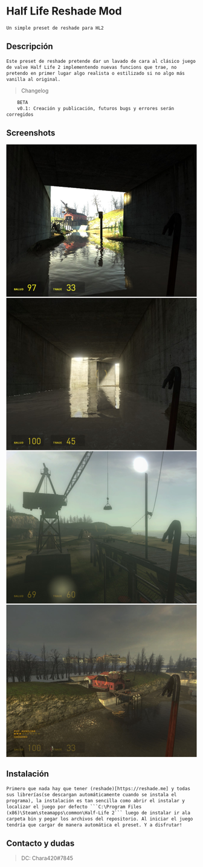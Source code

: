 # Half Life Reshade Mod
    Un simple preset de reshade para HL2
## Descripción
    Este preset de reshade pretende dar un lavado de cara al clásico juego de valve Half Life 2 implementendo nuevas funcions que trae, no pretendo en primer lugar algo realista o estilizado si no algo más vanilla al original.
>Changelog
```
    BETA
    v0.1: Creación y publicación, futuros bugs y errores serán corregidos
```
## Screenshots
![1](images/1.jpg)
![2](images/2.jpg)
![3](images/3.jpg)
![4](images/4.jpg)

## Instalación
    Primero que nada hay que tener (reshade)[https://reshade.me] y todas sus librerías(se descargan automáticamente cuando se instala el programa), la instalación es tan sencilla como abrir el instalar y localizar el juego por defecto ```C:\Program Files (x86)\Steam\steamapps\common\Half-Life 2``` luego de instalar ir ala carpeta bin y pegar los archivos del repositorio. Al iniciar el juego tendría que cargar de manera automática el preset. Y a disfrutar!
## Contacto y dudas

> DC: Chara420#7845